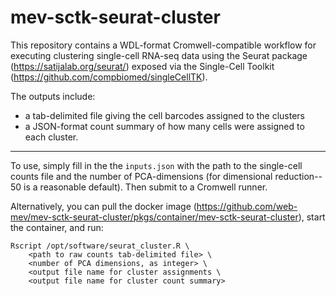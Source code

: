 # mev-sctk-seurat-cluster

This repository contains a WDL-format Cromwell-compatible workflow for executing clustering single-cell RNA-seq data using the Seurat package (https://satijalab.org/seurat/) exposed via the Single-Cell Toolkit (https://github.com/compbiomed/singleCellTK).


The outputs include:
- a tab-delimited file giving the cell barcodes assigned to the clusters
- a JSON-format count summary of how many cells were assigned to each cluster.

---

To use, simply fill in the the `inputs.json` with the path to the single-cell counts file and the number of PCA-dimensions (for dimensional reduction-- 50 is a reasonable default). Then submit to a Cromwell runner. 

Alternatively, you can pull the docker image (https://github.com/web-mev/mev-sctk-seurat-cluster/pkgs/container/mev-sctk-seurat-cluster), start the container, and run: 

```
Rscript /opt/software/seurat_cluster.R \
    <path to raw counts tab-delimited file> \
    <number of PCA dimensions, as integer> \
    <output file name for cluster assignments \
    <output file name for cluster count summary>
```